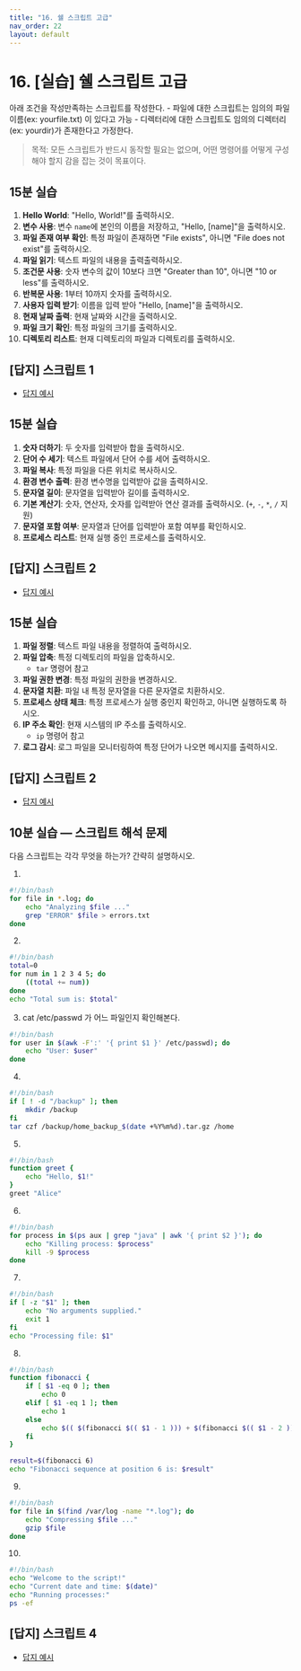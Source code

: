 ```yaml
---
title: "16. 쉘 스크립트 고급"
nav_order: 22
layout: default
---
```



# 16. [실습] 쉘 스크립트 고급

아래 조건을 작성만족하는 스크립트를 작성한다.
    - 파일에 대한 스크립트는 임의의 파일 이름(ex: yourfile.txt) 이 있다고 가능
    - 디렉터리에 대한 스크립트도 임의의 디렉터리(ex: yourdir)가 존재한다고 가정한다.

> 목적: 모든 스크립트가 반드시 동작할 필요는 없으며, 어떤 명령어를 어떻게 구성해야 할지 감을 잡는 것이 목표이다.

## 15분 실습

1. **Hello World**: "Hello, World!"를 출력하시오.
2. **변수 사용**: 변수 `name`에 본인의 이름을 저장하고, "Hello, [name]"을 출력하시오.
3. **파일 존재 여부 확인**: 특정 파일이 존재하면 "File exists", 아니면 "File does not exist"를 출력하시오.
4. **파일 읽기**: 텍스트 파일의 내용을 출력출력하시오.
5. **조건문 사용**: 숫자 변수의 값이 10보다 크면 "Greater than 10", 아니면 "10 or less"를 출력하시오.
6. **반복문 사용**: 1부터 10까지 숫자를 출력하시오.
7. **사용자 입력 받기**: 이름을 입력 받아 "Hello, [name]"을 출력하시오.
8. **현재 날짜 출력**: 현재 날짜와 시간을 출력하시오.
9. **파일 크기 확인**: 특정 파일의 크기를 출력하시오.
10. **디렉토리 리스트**: 현재 디렉토리의 파일과 디렉토리를 출력하시오.

## [답지] 스크립트 1
- [답지 예시](solution/solution1.md)


## 15분 실습

1. **숫자 더하기**: 두 숫자를 입력받아 합을 출력하시오.
2. **단어 수 세기**: 텍스트 파일에서 단어 수를 세어 출력하시오.
3. **파일 복사**: 특정 파일을 다른 위치로 복사하시오.
4. **환경 변수 출력**: 환경 변수명을 입력받아 값을 출력하시오.
5. **문자열 길이**: 문자열을 입력받아 길이를 출력하시오.
6. **기본 계산기**: 숫자, 연산자, 숫자를 입력받아 연산 결과를 출력하시오. (`+`, `-`, `*`, `/` 지원)
7. **문자열 포함 여부**: 문자열과 단어를 입력받아 포함 여부를 확인하시오.
8. **프로세스 리스트**: 현재 실행 중인 프로세스를 출력하시오.

## [답지] 스크립트 2
- [답지 예시](solution/solution2.md)

## 15분 실습

1. **파일 정렬**: 텍스트 파일 내용을 정렬하여 출력하시오.
2. **파일 압축**: 특정 디렉토리의 파일을 압축하시오.
    - `tar` 명령어 참고
3. **파일 권한 변경**: 특정 파일의 권한을 변경하시오.
4. **문자열 치환**: 파일 내 특정 문자열을 다른 문자열로 치환하시오.
5. **프로세스 상태 체크**: 특정 프로세스가 실행 중인지 확인하고, 아니면 실행하도록 하시오.
6. **IP 주소 확인**: 현재 시스템의 IP 주소를 출력하시오.
    - `ip` 명령어 참고
7. **로그 감시**: 로그 파일을 모니터링하여 특정 단어가 나오면 메시지를 출력하시오.

## [답지] 스크립트 2
- [답지 예시](solution/solution3.md)

## 10분 실습 — 스크립트 해석 문제

다음 스크립트는 각각 무엇을 하는가? 간략히 설명하시오.

1.

```bash
#!/bin/bash
for file in *.log; do
    echo "Analyzing $file ..."
    grep "ERROR" $file > errors.txt
done
```

2.

```bash
#!/bin/bash
total=0
for num in 1 2 3 4 5; do
    ((total += num))
done
echo "Total sum is: $total"
```

3. cat /etc/passwd 가 어느 파일인지 확인해본다.

```bash
#!/bin/bash
for user in $(awk -F':' '{ print $1 }' /etc/passwd); do
    echo "User: $user"
done
```

4.

```bash
#!/bin/bash
if [ ! -d "/backup" ]; then
    mkdir /backup
fi
tar czf /backup/home_backup_$(date +%Y%m%d).tar.gz /home
```

5.

```bash
#!/bin/bash
function greet {
    echo "Hello, $1!"
}
greet "Alice"
```

6.

```bash
#!/bin/bash
for process in $(ps aux | grep "java" | awk '{ print $2 }'); do
    echo "Killing process: $process"
    kill -9 $process
done
```

7.

```bash
#!/bin/bash
if [ -z "$1" ]; then
    echo "No arguments supplied."
    exit 1
fi
echo "Processing file: $1"
```

8.

```bash
#!/bin/bash
function fibonacci {
    if [ $1 -eq 0 ]; then
        echo 0
    elif [ $1 -eq 1 ]; then
        echo 1
    else
        echo $(( $(fibonacci $(( $1 - 1 ))) + $(fibonacci $(( $1 - 2 ))) ))
    fi
}

result=$(fibonacci 6)
echo "Fibonacci sequence at position 6 is: $result"
```

9.

```bash
#!/bin/bash
for file in $(find /var/log -name "*.log"); do
    echo "Compressing $file ..."
    gzip $file
done
```

10.

```bash
#!/bin/bash
echo "Welcome to the script!"
echo "Current date and time: $(date)"
echo "Running processes:"
ps -ef
```

## [답지] 스크립트 4
- [답지 예시](solution/solution4.md)